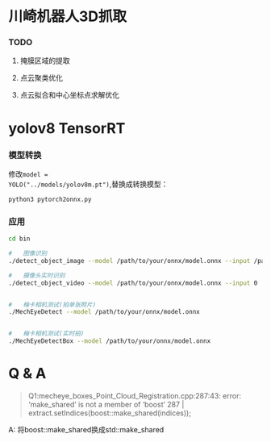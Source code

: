 # 川崎机器人3D抓取

### TODO
1. 掩膜区域的提取

2. 点云聚类优化

3. 点云拟合和中心坐标点求解优化



#   yolov8 TensorRT
### 模型转换
修改<code>model = YOLO("../models/yolov8m.pt")</code>,替换成转换模型：
```bash
python3 pytorch2onnx.py
```

### 应用
```bash
cd bin

#   图像识别
./detect_object_image --model /path/to/your/onnx/model.onnx --input /path/to/your/image.jpg

#   摄像头实时识别
./detect_object_video --model /path/to/your/onnx/model.onnx --input 0


#   梅卡相机测试(拍单张照片)
./MechEyeDetect --model /path/to/your/onnx/model.onnx


#   梅卡相机测试(实时拍)
./MechEyeDetectBox --model /path/to/your/onnx/model.onnx
```

#   Q & A
> Q1:mecheye_boxes_Point_Cloud_Registration.cpp:287:43: error: ‘make_shared’ is not a member of ‘boost’
  287 |                 extract.setIndices(boost::make_shared<const pcl::PointIndices>(indices));
          

A: 将boost::make_shared换成std::make_shared






